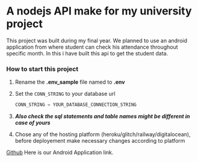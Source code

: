 # A nodejs API make for my university project
This project was built during my final year. We planned to use an android application from where student can check his attendance throughout specific month. In this i have built this api to get the student data.

### How to start this project
1. Rename the **.env_sample** file named to **.env** 
2. Set the `CONN_STRING` to your database url
    ```Javascript
    CONN_STRING = YOUR_DATABASE_CONNECTION_STRING
    ```
3. **_Also check the sql statements and table names might be different in case of yours_**
   
4. Chose any of the hosting platform (heroku/glitch/railway/digitalocean), before deployement make 
necessary changes according to platform

[Github](https://www.github.com "Github home") Here is our Android Application link.